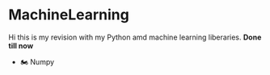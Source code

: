 # MachineLearning
Hi this is my revision with my Python amd machine learning liberaries.
**Done till now**
- 🏍 Numpy
